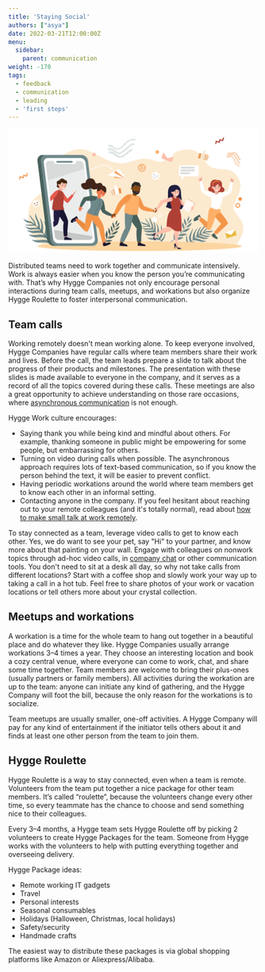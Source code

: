 ```yaml
---
title: 'Staying Social'
authors: ["asya"]
date: 2022-03-21T12:00:00Z
menu:
  sidebar:
    parent: communication
weight: -170
tags:
  - feedback
  - communication
  - leading
  - 'first steps'
---
```


![Staying social](/img/communication/staying-social.png)

Distributed teams need to work together and communicate intensively. Work is always easier when you know the person you’re communicating with. That’s why Hygge Companies not only encourage personal interactions during team calls, meetups, and workations but also organize Hygge Roulette to foster interpersonal communication.

## Team calls

Working remotely doesn't mean working alone. To keep everyone involved, Hygge Companies have regular calls where team members share their work and lives. Before the call, the team leads prepare a slide to talk about the progress of their products and milestones. The presentation with these slides is made available to everyone in the company, and it serves as a record of all the topics covered during these calls. These meetings are also a great opportunity to achieve understanding on those rare occasions, where [asynchronous communication](https://hygge.work/communication/async/) is not enough.

Hygge Work culture encourages:
- Saying thank you while being kind and mindful about others. For example, thanking someone in public might be empowering for some people, but embarrassing for others.
- Turning on video during calls when possible. The asynchronous approach requires lots of text-based communication, so if you know the person behind the text, it will be easier to prevent conflict.
- Having periodic workations around the world where team members get to know each other in an informal setting.
- Contacting anyone in the company. If you feel hesitant about reaching out to your remote colleagues (and it's totally normal), read about [how to make small talk at work remotely](https://zapier.com/blog/how-to-make-small-talk-at-work-remotely/).

To stay connected as a team, leverage video calls to get to know each other. Yes, we do want to see your pet, say "Hi" to your partner, and know more about that painting on your wall. Engage with colleagues on nonwork topics through ad-hoc video calls, in [company chat](https://hygge.work/tools/chats/) or other communication tools. You don't need to sit at a desk all day, so why not take calls from different locations? Start with a coffee shop and slowly work your way up to taking a call in a hot tub. Feel free to share photos of your work or vacation locations or tell others more about your crystal collection.

## Meetups and workations
 
A workation is a time for the whole team to hang out together in a beautiful place and do whatever they like. Hygge Companies usually arrange workations 3–4 times a year. They choose an interesting location and book a cozy central venue, where everyone can come to work, chat, and share some time together. Team members are welcome to bring their plus-ones (usually partners or family members). All activities during the workation are up to the team: anyone can initiate any kind of gathering, and the Hygge Company will foot the bill, because the only reason for the workations is to socialize.
 
Team meetups are usually smaller, one-off activities. A Hygge Company will pay for any kind of entertainment if the initiator tells others about it and finds at least one other person from the team to join them.
 
## Hygge Roulette

Hygge Roulette is a way to stay connected, even when a team is remote. Volunteers from the team put together a nice package for other team members. It’s called “roulette”, because the volunteers change every other time, so every teammate has the chance to choose and send something nice to their colleagues.

 Every 3–4 months, a Hygge team sets Hygge Roulette off by picking 2 volunteers to create Hygge Packages for the team. Someone from Hygge works with the volunteers to help with putting everything together and overseeing delivery.

Hygge Package ideas:

- Remote working IT gadgets
- Travel
- Personal interests
- Seasonal consumables
- Holidays (Halloween, Christmas, local holidays)
- Safety/security
- Handmade crafts

The easiest way to distribute these packages is via global shopping platforms like Amazon or Aliexpress/Alibaba.
